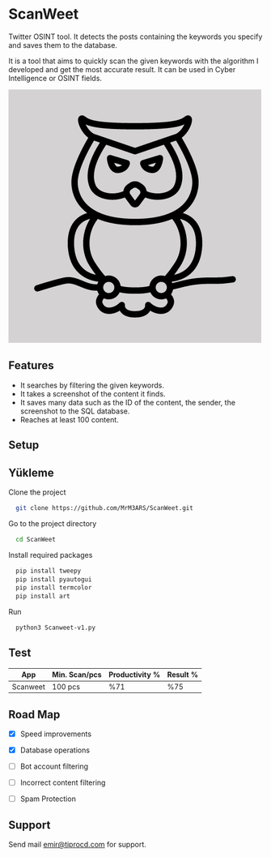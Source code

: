 
# ScanWeet

Twitter OSINT tool. It detects the posts containing the keywords you specify and saves them to the database.

It is a tool that aims to quickly scan the given keywords with the algorithm I developed and get the most accurate result. It can be used in Cyber Intelligence or OSINT fields.

![Uygulama Ekran Görüntüsü](https://github.com/MrM3ARS/ScanWeet/blob/main/ScanWeet-logo.png)

## Features

- It searches by filtering the given keywords.
- It takes a screenshot of the content it finds.
- It saves many data such as the ID of the content, the sender, the screenshot to the SQL database.
- Reaches at least 100 content.


## Setup




## Yükleme 

Clone the project

```bash 
  git clone https://github.com/MrM3ARS/ScanWeet.git
```

Go to the project directory
```bash S
  cd ScanWeet
```

Install required packages

```bash 
  pip install tweepy
  pip install pyautogui
  pip install termcolor
  pip install art
```

Run

```bash 
  python3 Scanweet-v1.py
```

## Test

| App  | Min. Scan/pcs  | Productivity %  | Result %  |
|---|---|---|---|
| Scanweet  | 100 pcs  | %71  | %75  |


## Road Map

- [x]  Speed improvements
- [x]  Database operations
- [ ]  Bot account filtering
- [ ]  Incorrect content filtering
- [ ]  Spam Protection


## Support

Send mail emir@tiprocd.com for support.

